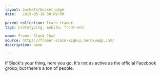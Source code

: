 ```yaml
---
layout: buckets/bucket-page
date:   2015-05-18 00:09:00

parent-collection: learn-framer
tags: prototyping, mobile, front-end

name: Framer Slack Chat
source: https://framer-slack-signup.herokuapp.com/
description: none

---
```


If Slack's your thing, here you go. It's not as active as the official Facebook group, but there's a ton of people.